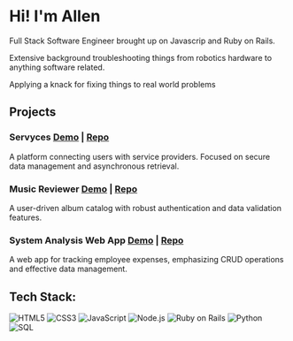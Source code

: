 # Hi! I'm Allen

Full Stack Software Engineer brought up on Javascrip and Ruby on Rails.

Extensive background troubleshooting things from robotics hardware to anything software related.

Applying a knack for fixing things to real world problems

## Projects
### Servyces [Demo](https://youtu.be/_h5O8lNsKoA?si=5jXUKO1mg6Q1fQ-X) | [Repo](https://github.com/allenlr/phase-5-project)
A platform connecting users with service providers. Focused on secure data management and asynchronous retrieval.
### Music Reviewer [Demo](https://youtu.be/gzk9SFkHWJo) | [Repo](https://github.com/allenlr/phase-4-project)
A user-driven album catalog with robust authentication and data validation features.
### System Analysis Web App [Demo](https://youtu.be/NuftZej2szM) | [Repo](https://github.com/allenlr/phase-3-project)
A web app for tracking employee expenses, emphasizing CRUD operations and effective data management.

## Tech Stack:
![HTML5](https://img.shields.io/badge/-HTML5-E34F26?style=flat-square&logo=html5&logoColor=white)
![CSS3](https://img.shields.io/badge/-CSS3-1572B6?style=flat-square&logo=css3)
![JavaScript](https://img.shields.io/badge/-JavaScript-F7DF1E?style=flat-square&logo=javascript&logoColor=black)
![Node.js](https://img.shields.io/badge/-Node.js-339933?style=flat-square&logo=nodedotjs&logoColor=white)
![Ruby on Rails](https://img.shields.io/badge/-Ruby%20on%20Rails-CC0000?style=flat-square&logo=rubyonrails&logoColor=white)
![Python](https://img.shields.io/badge/-Python-3776AB?style=flat-square&logo=python&logoColor=white)
![SQL](https://img.shields.io/badge/-SQL-4479A1?style=flat-square&logo=postgresql&logoColor=white)
